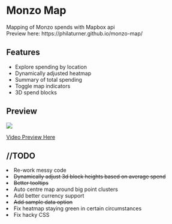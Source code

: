 <h1>Monzo Map</h1>
<p>Mapping of Monzo spends with Mapbox api<br>Preview here: https://philaturner.github.io/monzo-map/</p>
<h2>Features</h2>
  <ul><li>Explore spending by location</li>
  <li>Dynamically adjusted heatmap</li>
  <li>Summary of total spending</li>
  <li>Toggle map indicators</li>
  <li>3D spend blocks</li></ul>
<h2>Preview</h2>
<p><img src="https://preview.ibb.co/dgfhWa/Screen_Shot_2017_08_12_at_00_44_14.png" /></p>
<p><a href="https://giant.gfycat.com/NeatAbandonedCockatiel.webm" target="_blank">Video Preview Here</a></p>
<h2>//TODO</h2
<ul><li>Re-work messy code</li>
<li><s>Dynamically adjust 3d block heights based on average spend</s></li>
<li><s>Better tooltips</s></li>
<li>Auto centre map around big point clusters</li>
<li>Add better currency support</li>
<li><s>Add sample data option</s></li>
<li>Fix heatmap staying green in certain circumstances</li>
<li>Fix hacky CSS</li></ul>
